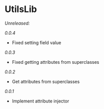 # UtilsLib

*Unreleased:*

*0.0.4*
- Fixed setting field value

*0.0.3*
- Fixed getting attributes from superclasses

*0.0.2*
- Get attributes from superclasses

*0.0.1*
- Implement attribute injector